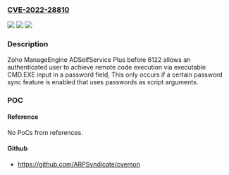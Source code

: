 ### [CVE-2022-28810](https://cve.mitre.org/cgi-bin/cvename.cgi?name=CVE-2022-28810)
![](https://img.shields.io/static/v1?label=Product&message=n%2Fa&color=blue)
![](https://img.shields.io/static/v1?label=Version&message=n%2Fa&color=blue)
![](https://img.shields.io/static/v1?label=Vulnerability&message=n%2Fa&color=brighgreen)

### Description

Zoho ManageEngine ADSelfService Plus before 6122 allows an authenticated user to achieve remote code execution via executable CMD.EXE input in a password field, This only occurs if a certain password sync feature is enabled that uses passwords as script arguments.

### POC

#### Reference
No PoCs from references.

#### Github
- https://github.com/ARPSyndicate/cvemon

